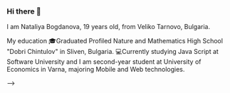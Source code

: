 ### Hi there 👋

I am Nataliya Bogdanova, 19 years old, from Veliko Tarnovo, Bulgaria.

My education
🎓Graduated Profiled Nature and Mathematics High School "Dobri Chintulov" in Sliven, Bulgaria.
💻Currently studying Java Script at Software University and I am second-year student at University of Economics in Varna, majoring Mobile and Web technologies.

-->
